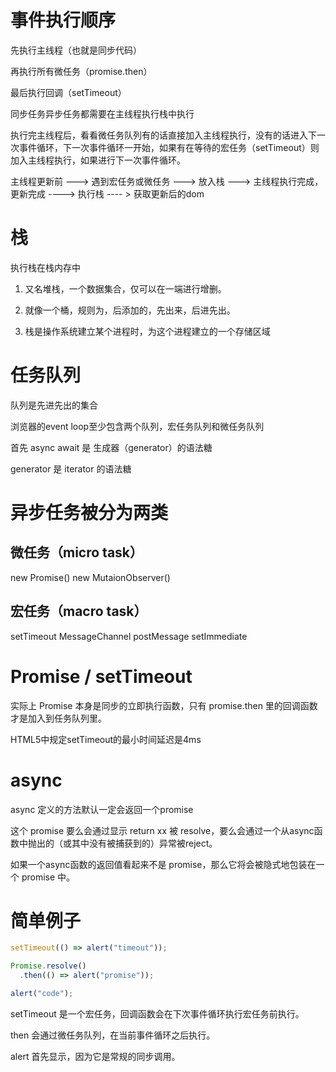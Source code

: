 # 事件执行顺序


先执行主线程（也就是同步代码）

再执行所有微任务（promise.then）

最后执行回调（setTimeout）

同步任务异步任务都需要在主线程执行栈中执行


执行完主线程后，看看微任务队列有的话直接加入主线程执行，没有的话进入下一次事件循环，下一次事件循环一开始，如果有在等待的宏任务（setTimeout）则加入主线程执行，如果进行下一次事件循环。


主线程更新前 ---> 遇到宏任务或微任务 ---> 放入栈 ---> 主线程执行完成，更新完成 ----> 执行栈 ---- > 获取更新后的dom


# 栈

执行栈在栈内存中

1. 又名堆栈，一个数据集合，仅可以在一端进行增删。

2. 就像一个桶，规则为，后添加的，先出来，后进先出。

3. 栈是操作系统建立某个进程时，为这个进程建立的一个存储区域



# 任务队列

队列是先进先出的集合

浏览器的event loop至少包含两个队列，宏任务队列和微任务队列



首先 async await 是 生成器（generator）的语法糖

generator 是 iterator 的语法糖




# 异步任务被分为两类

## 微任务（micro task）

new Promise()
new MutaionObserver()

## 宏任务（macro task）

setTimeout
MessageChannel
postMessage
setImmediate



# Promise / setTimeout

实际上 Promise 本身是同步的立即执行函数，只有 promise.then 里的回调函数才是加入到任务队列里。



HTML5中规定setTimeout的最小时间延迟是4ms


# async

async 定义的方法默认一定会返回一个promise

这个 promise 要么会通过显示 return xx 被 resolve，要么会通过一个从async函数中抛出的（或其中没有被捕获到的）异常被reject。

如果一个async函数的返回值看起来不是 promise，那么它将会被隐式地包装在一个 promise 中。


# 简单例子
```js
setTimeout(() => alert("timeout"));

Promise.resolve()
  .then(() => alert("promise"));

alert("code");

```

setTimeout 是一个宏任务，回调函数会在下次事件循环执行宏任务前执行。

then 会通过微任务队列，在当前事件循环之后执行。

alert 首先显示，因为它是常规的同步调用。

